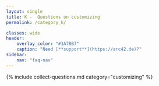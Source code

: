 ```yaml
---
layout: single
title: K -  Questions on customizing
permalink: /category_k/

classes: wide
header:
    overlay_color: "#1A7BB7"
    caption: "Need [**support**](https://arc42.de)?"
sidebar:
    nav: "faq-nav"
---
```


{% include collect-questions.md
  category="customizing" %}

